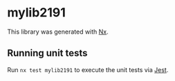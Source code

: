 # mylib2191

This library was generated with [Nx](https://nx.dev).

## Running unit tests

Run `nx test mylib2191` to execute the unit tests via [Jest](https://jestjs.io).
